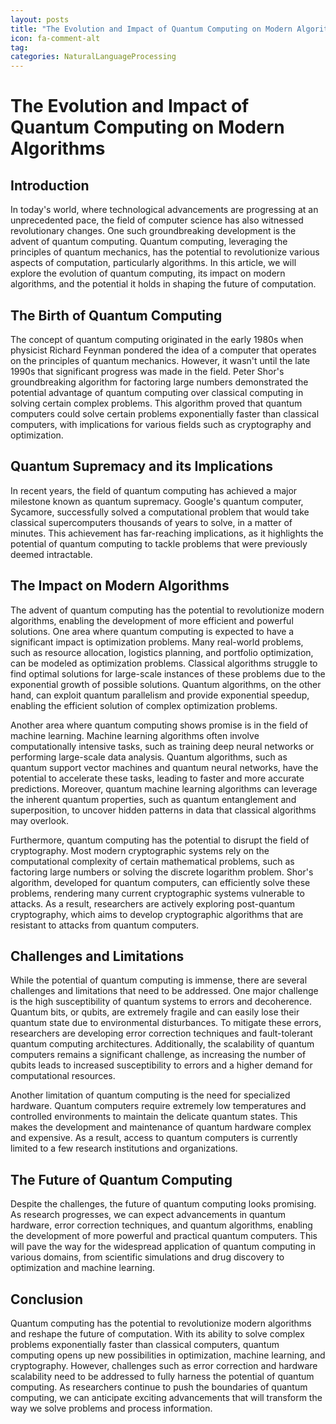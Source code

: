 ```yaml
---
layout: posts
title: "The Evolution and Impact of Quantum Computing on Modern Algorithms"
icon: fa-comment-alt
tag:      
categories: NaturalLanguageProcessing
---
```



# The Evolution and Impact of Quantum Computing on Modern Algorithms

## Introduction
In today's world, where technological advancements are progressing at an unprecedented pace, the field of computer science has also witnessed revolutionary changes. One such groundbreaking development is the advent of quantum computing. Quantum computing, leveraging the principles of quantum mechanics, has the potential to revolutionize various aspects of computation, particularly algorithms. In this article, we will explore the evolution of quantum computing, its impact on modern algorithms, and the potential it holds in shaping the future of computation.

## The Birth of Quantum Computing
The concept of quantum computing originated in the early 1980s when physicist Richard Feynman pondered the idea of a computer that operates on the principles of quantum mechanics. However, it wasn't until the late 1990s that significant progress was made in the field. Peter Shor's groundbreaking algorithm for factoring large numbers demonstrated the potential advantage of quantum computing over classical computing in solving certain complex problems. This algorithm proved that quantum computers could solve certain problems exponentially faster than classical computers, with implications for various fields such as cryptography and optimization.

## Quantum Supremacy and its Implications
In recent years, the field of quantum computing has achieved a major milestone known as quantum supremacy. Google's quantum computer, Sycamore, successfully solved a computational problem that would take classical supercomputers thousands of years to solve, in a matter of minutes. This achievement has far-reaching implications, as it highlights the potential of quantum computing to tackle problems that were previously deemed intractable.

## The Impact on Modern Algorithms
The advent of quantum computing has the potential to revolutionize modern algorithms, enabling the development of more efficient and powerful solutions. One area where quantum computing is expected to have a significant impact is optimization problems. Many real-world problems, such as resource allocation, logistics planning, and portfolio optimization, can be modeled as optimization problems. Classical algorithms struggle to find optimal solutions for large-scale instances of these problems due to the exponential growth of possible solutions. Quantum algorithms, on the other hand, can exploit quantum parallelism and provide exponential speedup, enabling the efficient solution of complex optimization problems.

Another area where quantum computing shows promise is in the field of machine learning. Machine learning algorithms often involve computationally intensive tasks, such as training deep neural networks or performing large-scale data analysis. Quantum algorithms, such as quantum support vector machines and quantum neural networks, have the potential to accelerate these tasks, leading to faster and more accurate predictions. Moreover, quantum machine learning algorithms can leverage the inherent quantum properties, such as quantum entanglement and superposition, to uncover hidden patterns in data that classical algorithms may overlook.

Furthermore, quantum computing has the potential to disrupt the field of cryptography. Most modern cryptographic systems rely on the computational complexity of certain mathematical problems, such as factoring large numbers or solving the discrete logarithm problem. Shor's algorithm, developed for quantum computers, can efficiently solve these problems, rendering many current cryptographic systems vulnerable to attacks. As a result, researchers are actively exploring post-quantum cryptography, which aims to develop cryptographic algorithms that are resistant to attacks from quantum computers.

## Challenges and Limitations
While the potential of quantum computing is immense, there are several challenges and limitations that need to be addressed. One major challenge is the high susceptibility of quantum systems to errors and decoherence. Quantum bits, or qubits, are extremely fragile and can easily lose their quantum state due to environmental disturbances. To mitigate these errors, researchers are developing error correction techniques and fault-tolerant quantum computing architectures. Additionally, the scalability of quantum computers remains a significant challenge, as increasing the number of qubits leads to increased susceptibility to errors and a higher demand for computational resources.

Another limitation of quantum computing is the need for specialized hardware. Quantum computers require extremely low temperatures and controlled environments to maintain the delicate quantum states. This makes the development and maintenance of quantum hardware complex and expensive. As a result, access to quantum computers is currently limited to a few research institutions and organizations.

## The Future of Quantum Computing
Despite the challenges, the future of quantum computing looks promising. As research progresses, we can expect advancements in quantum hardware, error correction techniques, and quantum algorithms, enabling the development of more powerful and practical quantum computers. This will pave the way for the widespread application of quantum computing in various domains, from scientific simulations and drug discovery to optimization and machine learning.

## Conclusion
Quantum computing has the potential to revolutionize modern algorithms and reshape the future of computation. With its ability to solve complex problems exponentially faster than classical computers, quantum computing opens up new possibilities in optimization, machine learning, and cryptography. However, challenges such as error correction and hardware scalability need to be addressed to fully harness the potential of quantum computing. As researchers continue to push the boundaries of quantum computing, we can anticipate exciting advancements that will transform the way we solve problems and process information.